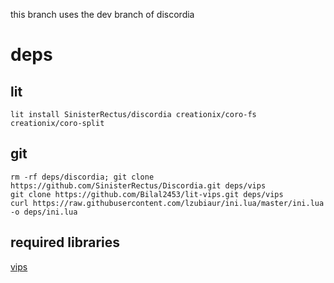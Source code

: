 this branch uses the dev branch of discordia

# deps

## lit
```
lit install SinisterRectus/discordia creationix/coro-fs creationix/coro-split
```
## git
```
rm -rf deps/discordia; git clone https://github.com/SinisterRectus/Discordia.git deps/vips
git clone https://github.com/Bilal2453/lit-vips.git deps/vips
curl https://raw.githubusercontent.com/lzubiaur/ini.lua/master/ini.lua -o deps/ini.lua
```
## required libraries
[vips](https://repology.org/project/vips/versions)